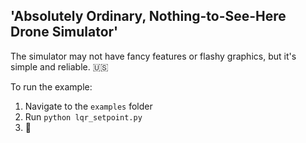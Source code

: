 ## 'Absolutely Ordinary, Nothing-to-See-Here Drone Simulator'  

The simulator may not have fancy features or flashy graphics, but it's simple and reliable. 🇺🇸

To run the example:
1. Navigate to the `examples` folder
2. Run `python lqr_setpoint.py`
3. 🛫

